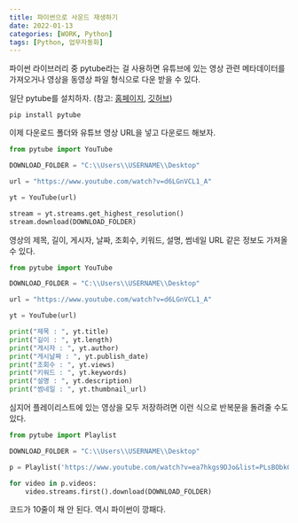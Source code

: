 ```yaml
---
title: 파이썬으로 사운드 재생하기
date: 2022-01-13
categories: [WORK, Python]
tags: [Python, 업무자동화]
---
```


파이썬 라이브러리 중 pytube라는 걸 사용하면 유튜브에 있는 영상 관련 메타데이터를 가져오거나 영상을 동영상 파일 형식으로 다운 받을 수 있다.

일단 pytube를 설치하자. (참고: [홈페이지](https://pytube.io/en/latest/), [깃허브](https://github.com/pytube/pytube))

```
pip install pytube
```

이제 다운로드 폴더와 유튜브 영상 URL을 넣고 다운로드 해보자.

```python
from pytube import YouTube

DOWNLOAD_FOLDER = "C:\\Users\\USERNAME\\Desktop"

url = "https://www.youtube.com/watch?v=d6LGnVCL1_A"

yt = YouTube(url)

stream = yt.streams.get_highest_resolution()
stream.download(DOWNLOAD_FOLDER)
```

영상의 제목, 길이, 게시자, 날짜, 조회수, 키워드, 설명, 썸네일 URL 같은 정보도 가져올 수 있다.

```python
from pytube import YouTube

DOWNLOAD_FOLDER = "C:\\Users\\USERNAME\\Desktop"

url = "https://www.youtube.com/watch?v=d6LGnVCL1_A"

yt = YouTube(url)

print("제목 : ", yt.title)
print("길이 : ", yt.length)
print("게시자 : ", yt.author)
print("게시날짜 : ", yt.publish_date)
print("조회수 : ", yt.views)
print("키워드 : ", yt.keywords)
print("설명 : ", yt.description)
print("썸네일 : ", yt.thumbnail_url)
```

심지어 플레이리스트에 있는 영상을 모두 저장하려면 이런 식으로 반복문을 돌려줄 수도 있다.

```python
from pytube import Playlist

DOWNLOAD_FOLDER = "C:\\Users\\USERNAME\\Desktop"

p = Playlist('https://www.youtube.com/watch?v=ea7hkgs9DJo&list=PLsBObkGU9zQMirwoCV2lgHOl5fqXIlcxI')

for video in p.videos:
    video.streams.first().download(DOWNLOAD_FOLDER)
```

코드가 10줄이 채 안 된다. 역시 파이썬이 깡패다.
